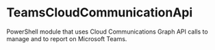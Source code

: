 # TeamsCloudCommunicationApi
PowerShell module that uses Cloud Communications Graph API calls to manage and to report on Microsoft Teams.
